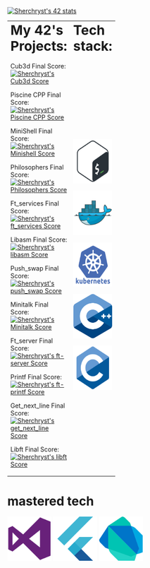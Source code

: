 [![Sherchryst's 42 stats](https://badge42.herokuapp.com/api/stats/sgah?privacyEmail=true)](https://github.com/JaeSeoKim/badge42)

<table class="fixed">
 <col width="40px" />
 <col width="40px" />
 <tr>
    <td><b style="font-size:30px">My 42's Projects:</b></td>
    <td><b style="font-size:30px">Tech stack:</b></td>
 </tr>
 <tr>
    <td>
     
Cub3d
Final Score:
[![Sherchryst's Cub3d Score](https://badge42.herokuapp.com/api/project/sgah/cub3d)](https://github.com/sherchryst/cub3d)
     
Piscine CPP
Final Score:
[![Sherchryst's Piscine CPP Score](https://badge42.herokuapp.com/api/project/sgah/cpp-module-08)](https://github.com/sherchryst/cub3d)
         
MiniShell
Final Score:
[![Sherchryst's Minishell Score](https://badge42.herokuapp.com/api/project/sgah/minishell)](https://github.com/sherchryst/minishell)
         
Philosophers
Final Score:
[![Sherchryst's Philosophers Score](https://badge42.herokuapp.com/api/project/sgah/Philosophers)](https://github.com/sherchryst/philosopher)
         
Ft_services
Final Score:
[![Sherchryst's ft_services Score](https://badge42.herokuapp.com/api/project/sgah/ft_services)](https://github.com/sherchryst/ft_services)
         
Libasm
Final Score:
[![Sherchryst's libasm Score](https://badge42.herokuapp.com/api/project/sgah/libasm)](https://github.com/sherchryst/libasm)
         
Push_swap
Final Score:
[![Sherchryst's push_swap Score](https://badge42.herokuapp.com/api/project/sgah/push_swap)](https://github.com/sherchryst/push_swap)
         
Minitalk
Final Score:
[![Sherchryst's Minitalk Score](https://badge42.herokuapp.com/api/project/sgah/minitalk)](https://github.com/sherchryst/minitalk)
         
Ft_server
Final Score:
[![Sherchryst's ft-server Score](https://badge42.herokuapp.com/api/project/sgah/ft_server)](https://github.com/sherchryst/ft-server)
         
Printf
Final Score:
[![Sherchryst's ft-printf Score](https://badge42.herokuapp.com/api/project/sgah/ft_printf)](https://github.com/sherchryst/printf)
         
Get_next_line
Final Score:
[![Sherchryst's get_next_line Score](https://badge42.herokuapp.com/api/project/sgah/get_next_line)](https://github.com/sherchryst/get_next_line)
         
Libft
Final Score:
[![Sherchryst's libft Score](https://badge42.herokuapp.com/api/project/sgah/Libft)](https://github.com/sherchryst/libft)</td>
      
<td> <p><img src="https://github.com/Sherchryst/sherchryst/blob/main/bash-original.svg" width="100" height="100"></p>
<p><img src="https://github.com/Sherchryst/sherchryst/blob/main/docker-original.svg" width="100" height="100"></p>
<p><img src="https://github.com/Sherchryst/sherchryst/blob/main/kubernetes-plain-wordmark.svg" width="100" height="100"></p>
<p><img src="https://github.com/Sherchryst/sherchryst/blob/main/ISO_C%2B%2B_Logo.svg" width="100" height="100"></p>
<p><img src="https://github.com/Sherchryst/sherchryst/blob/main/c-original.svg" width="100" height="100"> </p></td>
 </tr>
</table>


# mastered tech

<img src="https://github.com/devicons/devicon/blob/master/icons/visualstudio/visualstudio-plain.svg" width="100" height="100"> <img src="https://github.com/devicons/devicon/blob/master/icons/flutter/flutter-original.svg" width="100" height="100"> <img src="https://github.com/devicons/devicon/blob/master/icons/dart/dart-original.svg" width="100" height="100"> 





<!--
**Sherchryst/sherchryst** is a ✨ _special_ ✨ repository because its `README.md` (this file) appears on your GitHub profile.

Here are some ideas to get you started:

- 🔭 I’m currently working on ...
- 🌱 I’m currently learning ...
- 👯 I’m looking to collaborate on ...
- 🤔 I’m looking for help with ...
- 💬 Ask me about ...
- 📫 How to reach me: ...
- 😄 Pronouns: ...
- ⚡ Fun fact: ...
-->
